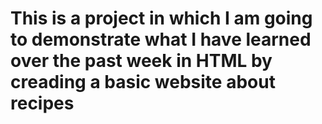 # This is a project in which I am going to demonstrate what I have learned over the past week in HTML by creading a basic website about recipes
